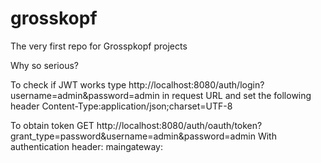 # grosskopf
The very first repo for Grosspkopf projects

Why so serious?

To check if JWT works type 
http://localhost:8080/auth/login?username=admin&password=admin in request URL and 
set the following header Content-Type:application/json;charset=UTF-8

To obtain token
GET
http://localhost:8080/auth/oauth/token?grant_type=password&username=admin&password=admin
With authentication header: maingateway:<empty password>

